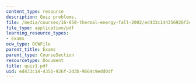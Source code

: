 ```yaml
---
content_type: resource
description: Quiz problems.
file: /media/courses/16-050-thermal-energy-fall-2002/ed433c144356926f2d3b9664c9edd0df_quiz1.pdf
file_type: application/pdf
learning_resource_types:
- Exams
ocw_type: OCWFile
parent_title: Exams
parent_type: CourseSection
resourcetype: Document
title: quiz1.pdf
uid: ed433c14-4356-926f-2d3b-9664c9edd0df
---
```

